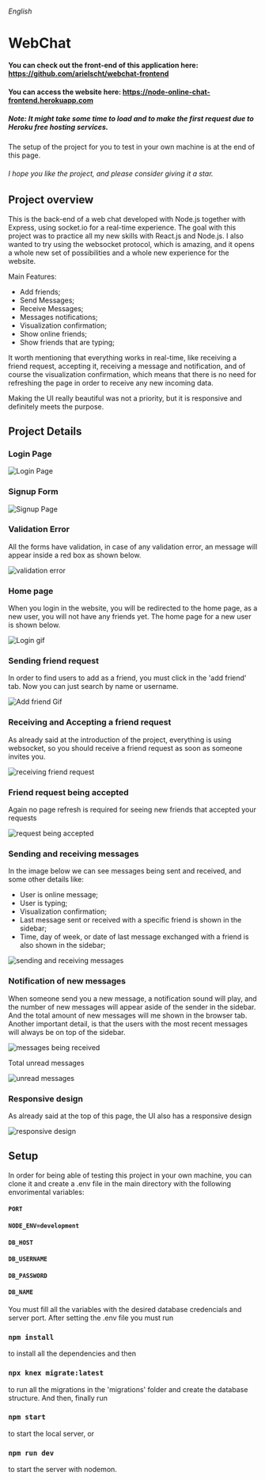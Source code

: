 ###### English

# WebChat

#### You can check out the front-end of this application here: https://github.com/arielscht/webchat-frontend
#### You can access the website here: https://node-online-chat-frontend.herokuapp.com
##### Note: It might take some time to load and to make the first request due to Heroku free hosting services.

The setup of the project for you to test in your own machine is at the end of this page.

###### I hope you like the project, and please consider giving it a star.

## Project overview

This is the back-end of a web chat developed with Node.js together with Express, using socket.io for a real-time experience.
The goal with this project was to practice all my new skills with React.js and Node.js.
I also wanted to try using the websocket protocol, which is amazing, and it opens a whole new set of possibilities and a whole new experience for the website.

Main Features:

- Add friends;
- Send Messages;
- Receive Messages;
- Messages notifications;
- Visualization confirmation;
- Show online friends;
- Show friends that are typing;

It worth mentioning that everything works in real-time, like receiving a friend request, accepting it, receiving a message and notification, and of course the visualization confirmation, which means that there is no need for refreshing the page in order to receive any new incoming data.

Making the UI really beautiful was not a priority, but it is responsive and definitely meets the purpose.

## Project Details

### Login Page

![Login Page](https://user-images.githubusercontent.com/48089807/94050686-fb449700-fdac-11ea-99d5-6cb24f0f7717.jpg)

### Signup Form

![Signup Page](https://user-images.githubusercontent.com/48089807/94051008-5d9d9780-fdad-11ea-8e0a-9c6a1e04d740.jpg)

### Validation Error

All the forms have validation, in case of any validation error, an message will appear inside a red box as shown below.

![validation error](https://user-images.githubusercontent.com/48089807/94051349-ca189680-fdad-11ea-8e31-e3231a018586.jpg)

### Home page

When you login in the website, you will be redirected to the home page, as a new user, you will not have any friends yet. The home page for a new user is shown below.

![Login gif](https://user-images.githubusercontent.com/48089807/94052427-524b6b80-fdaf-11ea-9ac5-305a0933b365.gif)

### Sending friend request

In order to find users to add as a friend, you must click in the 'add friend' tab. Now you can just search by name or username.

![Add friend Gif](https://user-images.githubusercontent.com/48089807/94053394-a86cde80-fdb0-11ea-8f72-3cfbb903439f.gif)

### Receiving and Accepting a friend request

As already said at the introduction of the project, everything is using websocket, so you should receive a friend request as soon as someone invites you.

![receiving friend request](https://user-images.githubusercontent.com/48089807/94054632-444b1a00-fdb2-11ea-83fd-746cd9d8bfce.gif)

### Friend request being accepted

Again no page refresh is required for seeing new friends that accepted your requests

![request being accepted](https://user-images.githubusercontent.com/48089807/94056336-8c6b3c00-fdb4-11ea-8dda-fa38f35bdae8.gif)

### Sending and receiving messages

In the image below we can see messages being sent and received, and some other details like: 

- User is online message;
- User is typing;
- Visualization confirmation;
- Last message sent or received with a specific friend is shown in the sidebar;
- Time, day of week, or date of last message exchanged with a friend is also shown in the sidebar;

![sending and receiving messages](https://user-images.githubusercontent.com/48089807/94063700-dfe28780-fdbe-11ea-9ad3-12826128470e.gif)

### Notification of new messages

When someone send you a new message, a notification sound will play, and the number of new messages will appear aside of the sender in the sidebar. And the total amount of new messages will me shown in the browser tab.
Another important detail, is that the users with the most recent messages will always be on top of the sidebar.

![messages being received](https://user-images.githubusercontent.com/48089807/94065014-e8d45880-fdc0-11ea-9629-e1a8e4034757.gif)

Total unread messages

![unread messages](https://user-images.githubusercontent.com/48089807/94065127-128d7f80-fdc1-11ea-98db-6d0ab0ddbc57.jpg)

### Responsive design

As already said at the top of this page, the UI also has a responsive design

![responsive design](https://user-images.githubusercontent.com/48089807/94066476-e8d55800-fdc2-11ea-9f1c-e0972dd343ad.gif)

## Setup

In order for being able of testing this project in your own machine, you can clone it and create a .env file in the main directory with the following envorimental variables: 
#### `PORT`
#### `NODE_ENV=development`
#### `DB_HOST`
#### `DB_USERNAME`
#### `DB_PASSWORD`
#### `DB_NAME`
You must fill all the variables with the desired database credencials and server port.
After setting the .env file you must run
### `npm install` 
to install all the dependencies and then
### `npx knex migrate:latest`
to run all the migrations in the 'migrations' folder and create the database structure.
And then, finally run
### `npm start` 
to start the local server, or
### `npm run dev`
to start the server with nodemon.